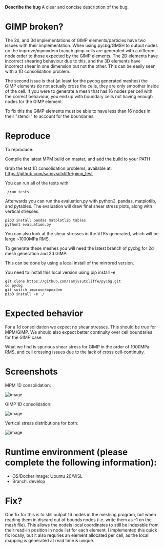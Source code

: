 **Describe the bug**
A clear and concise description of the bug.
# GIMP broken?
The 2d, and 3d implementations of GIMP elements/particles have two issues with their implementation.
When using pycbg/GMSH to output nodes on the improve/mpmxdem branch gimp cells are generated with a different node order to those expected by the GIMP elements.
The 2D elements have incorrect shearing behaviour due to this, and the 3D elements have incorrect shear in one dimension but not the other.
This can be easily seen with a 1D consolidation problem.

The second issue is that (at least for the pycbg generated meshes) the GIMP elements do not actually cross the cells, they are only smoother inside of the cell.
If you were to generate a mesh that has 16 nodes per cell with the correct behaviour, you end up with boundary cells not having enough nodes for the GIMP element.

To fix this the GIMP elements must be able to have less than 16 nodes in their "stencil" to account for the boundaries.


# Reproduce
To reproduce:

Compile the latest MPM build on master, and add the build to your PATH

Grab the test 1D consolidation problems, available at:
https://github.com/samjvsutcliffe/gimp_test

You can run all of the tests with 
```
./run_tests
```

Afterwards you can run the evaluation.py with python3, pandas, matplotlib, and pytables.
The evaluation will draw final shear stress plots, along with vertical stresses.
```
pip3 install pandas matplotlib tables
python3 evaluation.py
```
You can also look at the shear stresses in the VTKs generated, which will be large ~1000MPa RMS.

To generate these meshes you will need the latest branch of pycbg for 2d mesh generation and 2d GIMP.

This can be done by using a local install of the mirrored version.

You need to install this local version using pip install -e
```
git clone https://github.com/samjvsutcliffe/pycbg.git
cd pycbg
git switch improve/mpmxdem
pip3 install -e ./
```

# Expected behavior
For a 1d consolidation we expect no shear stresses.
This should be true for MPM/GIMP.
We should also expect better continuity over cell boundaries for the GIMP case.

What we find is spurious shear stress for GIMP in the order of 1000MPa RMS, and cell crossing issues due to the lack of cross cell-continuity.

# Screenshots

MPM 1D consolidation:

![image](https://user-images.githubusercontent.com/117826225/215151109-8e441e97-3b01-4f49-b19e-53da67071664.png)

GIMP 1D consolidation:

![image](https://user-images.githubusercontent.com/117826225/215151055-2a6afebe-a633-409f-9057-bf1cc48c05cb.png)

Vertical stress distributions for both:

![image](https://user-images.githubusercontent.com/117826225/215158604-5477ad27-7925-4ace-915e-b8316116cf5d.png)



# Runtime environment (please complete the following information):
 - OS/Docker image: Ubuntu 20/WSL
 - Branch: develop

# Fix?

One fix for this is to still output 16 nodes in the meshing program, but when reading them in discard out of bounds nodes (i.e. write them as -1 on the mesh file).
This allows the nodels local coordinates to still be indexable from their read-in position in node list for each element.
I implemented this quick fix locally, but it also requries an element allocated per cell, as the local mapping is generated at read time & unique.

